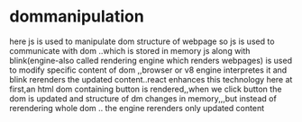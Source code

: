 # dommanipulation
here js is used to manipulate dom structure of webpage
so js is used to communicate with dom ..which is stored in memory
js along with blink(engine-also called rendering engine which renders webpages)
is used to modify specific content of dom ,,browser or v8 engine interpretes it
and blink rerenders the updated content..react enhances this technology
here at first,an html dom containing button is rendered,,when we click button 
the dom is updated and structure of dm changes in memory,,,but instead of rerendering whole dom ..
the engine rerenders only updated content

